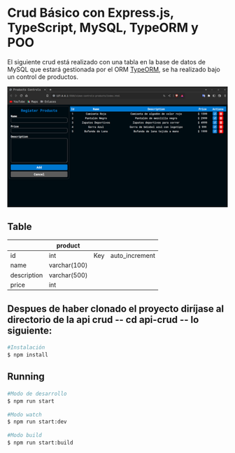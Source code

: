 # Crud Básico con Express.js, TypeScript, MySQL, TypeORM y POO

El siguiente crud está realizado con una tabla en la base de datos de MySQL que estará gestionada por el ORM [TypeORM](https://typeorm.io/), se ha realizado bajo un control de productos.

![imgage-crud](readme-img.png)

## Table

|             | product      |     |                |
| ----------- | ------------ | --- | -------------- |
| id          | int          | Key | auto_increment |
| name        | varchar(100) |     |
| description | varchar(500) |     |
| price       | int          |     |

## Despues de haber clonado el proyecto diríjase al directorio de la api crud -- cd api-crud -- lo siguiente:

```bash
#Instalación
$ npm install
```

## Running

```bash
#Modo de desarrollo
$ npm run start
```

```bash
#Modo watch
$ npm run start:dev
```

```bash
#Modo build
$ npm run start:build
```
